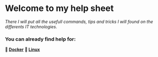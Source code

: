 # Welcome to my help sheet

*There I will put all the usefull commands, tips and tricks I will found on the differents IT technologies.*

### You can already find help for:

**:whale: [Docker](./Docker/DOCKER.md)**
**:penguin: [Linux](./Linux/LINUX.md)**
